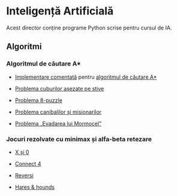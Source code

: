 # Inteligență Artificială

Acest director conține programe Python scrise pentru cursul de IA.

## Algoritmi

### Algoritmul de căutare A*

- [Implementare comentată](astar/astar.py) pentru [algoritmul de căutare A*](https://en.wikipedia.org/wiki/A*_search_algorithm)

- [Problema cuburilor așezate pe stive](astar/a_star_pb1.py)

- [Problema 8-puzzle](astar/a_star_pb2.py)

- [Problema canibalilor și misionarilor](astar/a_star_pb3.py)

- [Problema „Evadarea lui Mormocel”](astar/a_star_pb7.py)


### Jocuri rezolvate cu minimax și alfa-beta retezare

- [X și 0](minimax/tictactoe.py)

- [Connect 4](minimax/connect4.py)

- [Reversi](minimax/reversi.py)

- [Hares & hounds](minimax/hares.py)
